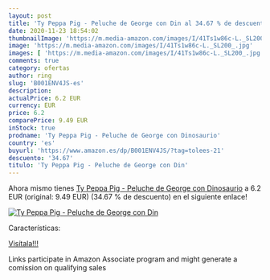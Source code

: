 ```yaml
---
layout: post
title: 'Ty Peppa Pig - Peluche de George con Din al 34.67 % de descuento'
date: 2020-11-23 18:54:02
thumbnailImage: 'https://m.media-amazon.com/images/I/41Ts1w86c-L._SL200_.jpg'
image: 'https://m.media-amazon.com/images/I/41Ts1w86c-L._SL200_.jpg'
images: [ 'https://m.media-amazon.com/images/I/41Ts1w86c-L._SL200_.jpg' ]
comments: true
category: ofertas
author: ring
slug: 'B001ENV4JS-es'
description:
actualPrice: 6.2 EUR
currency: EUR
price: 6.2
comparePrice: 9.49 EUR
inStock: true
prodname: 'Ty Peppa Pig - Peluche de George con Dinosaurio'
country: 'es'
buyurl: 'https://www.amazon.es/dp/B001ENV4JS/?tag=tolees-21'
descuento: '34.67'
titulo: 'Ty Peppa Pig - Peluche de George con Din'
---
```


Ahora mismo tienes [Ty Peppa Pig - Peluche de George con Dinosaurio](https://www.amazon.es/dp/B001ENV4JS/?tag=tolees-21) a 6.2 EUR (original: 9.49 EUR) (34.67 %  de descuento) en el siguiente enlace!

[![Ty Peppa Pig - Peluche de George con Din](https://m.media-amazon.com/images/I/41Ts1w86c-L._SL200_.jpg)](https://www.amazon.es/dp/B001ENV4JS/?tag=tolees-21)

Características:


[Visítala!!!](https://www.amazon.es/dp/B001ENV4JS/?tag=tolees-21)

Links participate in Amazon Associate program and might generate a comission on qualifying sales
